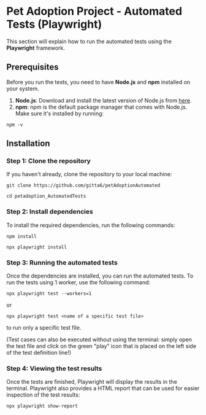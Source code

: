 # Pet Adoption Project - Automated Tests (Playwright)

This section will explain how to run the automated tests using the **Playwright** framework.

## Prerequisites

Before you run the tests, you need to have **Node.js** and **npm** installed on your system.

1. **Node.js**: Download and install the latest version of Node.js from [here](https://nodejs.org/).
2. **npm**: npm is the default package manager that comes with Node.js. Make sure it's installed by running:

`npm -v`

## Installation

### Step 1: Clone the repository

If you haven't already, clone the repository to your local machine:

`git clone https://github.com/gitta6/petAdoptionAutomated`

`cd petadoption_AutomatedTests`

### Step 2: Install dependencies

To install the required dependencies, run the following commands:


`npm install`

`npx playwright install`


### Step 3: Running the automated tests
Once the dependencies are installed, you can run the automated tests. To run the tests using 1 worker, use the following command:

`npx playwright test --workers=1 `

or

`npx playwright test <name of a specific test file>`

to run only a specific test file.

(Test cases can also be executed without using the terminal: simply open the test file and click on the green "play" icon that is placed on the left side of the test definition line!)

### Step 4: Viewing the test results

Once the tests are finished, Playwright will display the results in the terminal. 
Playwright also provides a HTML report that can be used for easier inspection of the test results:

`npx playwright show-report`
